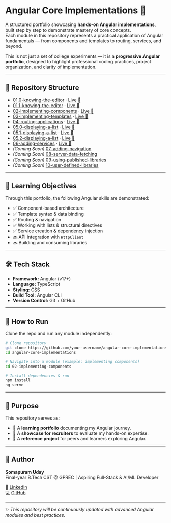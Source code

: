 # Angular Core Implementations 🚀

A structured portfolio showcasing **hands-on Angular implementations**, built step by step to demonstrate mastery of core concepts.  
Each module in this repository represents a practical application of Angular fundamentals — from components and templates to routing, services, and beyond.  

This is not just a set of college experiments — it is a **progressive Angular portfolio**, designed to highlight professional coding practices, project organization, and clarity of implementation.  

---

## 📂 Repository Structure

- [01.0-knowing-the-editor](https://github.com/udaycodespace/angular-core-implementations/tree/main/01.0-knowing-the-editor) · [Live 🚀](https://udaycodespace.github.io/angular-core-implementations/01.0-knowing-the-editor/)
- [01.1-knowing-the-editor](https://github.com/udaycodespace/angular-core-implementations/tree/main/01.1-knowing-the-editor) · [Live 🚀](https://udaycodespace.github.io/angular-core-implementations/01.1-knowing-the-editor/)
- [02-implementing-components](https://github.com/udaycodespace/angular-core-implementations/tree/main/02-implementing-components) · [Live 🚀](https://udaycodespace.github.io/angular-core-implementations/02-implementing-components/)
- [03-implementing-templates](https://github.com/udaycodespace/angular-core-implementations/tree/main/03-implementing-templates) · [Live 🚀](https://udaycodespace.github.io/angular-core-implementations/03-implementing-templates/)
- [04-routing-applications](https://github.com/udaycodespace/angular-core-implementations/tree/main/04-routing-applications) · [Live 🚀](https://udaycodespace.github.io/angular-core-implementations/04-routing-applications/)
- [05.0-displaying-a-list](https://github.com/udaycodespace/angular-core-implementations/tree/main/05.0-displaying-a-list) · [Live 🚀](https://udaycodespace.github.io/angular-core-implementations/05.0-displaying-a-list/)
- [05.1-displaying-a-list](https://github.com/udaycodespace/angular-core-implementations/tree/main/05.1-displaying-a-list) · [Live 🚀](https://udaycodespace.github.io/angular-core-implementations/05.1-displaying-a-list/)
- [05.2-displaying-a-list](https://github.com/udaycodespace/angular-core-implementations/tree/main/05.2-displaying-a-list) · [Live 🚀](https://udaycodespace.github.io/angular-core-implementations/05.2-displaying-a-list/)
- [06-adding-services](https://github.com/udaycodespace/angular-core-implementations/tree/main/06-adding-services) · [Live 🚀](https://udaycodespace.github.io/angular-core-implementations/06-adding-services/)
- *(Coming Soon)* [07-adding-navigation](https://github.com/udaycodespace/angular-core-implementations/tree/main/07-adding-navigation)
- *(Coming Soon)* [08-server-data-fetching](https://github.com/udaycodespace/angular-core-implementations/tree/main/08-server-data-fetching)
- *(Coming Soon)* [09-using-published-libraries](https://github.com/udaycodespace/angular-core-implementations/tree/main/09-using-published-libraries)
- *(Coming Soon)* [10-user-defined-libraries](https://github.com/udaycodespace/angular-core-implementations/tree/main/10-user-defined-libraries)

---

## 🎯 Learning Objectives

Through this portfolio, the following Angular skills are demonstrated:

- ✅ Component-based architecture  
- ✅ Template syntax & data binding  
- ✅ Routing & navigation  
- ✅ Working with lists & structural directives  
- ✅ Service creation & dependency injection  
- 🔜 API integration with `HttpClient`  
- 🔜 Building and consuming libraries  

---

## 🛠️ Tech Stack

- **Framework:** Angular (v17+)  
- **Language:** TypeScript  
- **Styling:** CSS  
- **Build Tool:** Angular CLI  
- **Version Control:** Git + GitHub  

---

## 🌟 How to Run

Clone the repo and run any module independently:

```bash
# Clone repository
git clone https://github.com/your-username/angular-core-implementations.git
cd angular-core-implementations

# Navigate into a module (example: implementing components)
cd 02-implementing-components

# Install dependencies & run
npm install
ng serve
```

---

## 📌 Purpose

This repository serves as:

- 📘 A **learning portfolio** documenting my Angular journey.  
- 💼 A **showcase for recruiters** to evaluate my hands-on expertise.  
- 🤝 A **reference project** for peers and learners exploring Angular.  

---

## 👤 Author

**Somapuram Uday**  
Final-year B.Tech CST @ GPREC | Aspiring Full-Stack & AI/ML Developer  

🔗 [LinkedIn](https://www.linkedin.com/in/somapuram-uday/)  
💻 [GitHub](https://github.com/udaycodespace)  

---

✨ *This repository will be continuously updated with advanced Angular modules and best practices.*  
